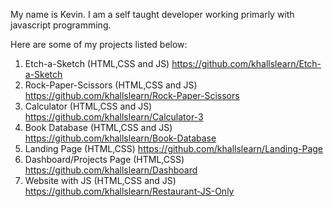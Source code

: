 My name is Kevin. I am a self taught developer working primarly with javascript programming. 

Here are some of my projects listed below:

1. Etch-a-Sketch
(HTML,CSS and JS)
https://github.com/khallslearn/Etch-a-Sketch
2. Rock-Paper-Scissors
(HTML,CSS and JS)
https://github.com/khallslearn/Rock-Paper-Scissors
3. Calculator
(HTML,CSS and JS)
https://github.com/khallslearn/Calculator-3
4. Book Database
(HTML,CSS and JS)
https://github.com/khallslearn/Book-Database
5. Landing Page
(HTML,CSS)
https://github.com/khallslearn/Landing-Page
6. Dashboard/Projects Page
(HTML,CSS)
https://github.com/khallslearn/Dashboard
7. Website with JS
(HTML,CSS and JS)
https://github.com/khallslearn/Restaurant-JS-Only
